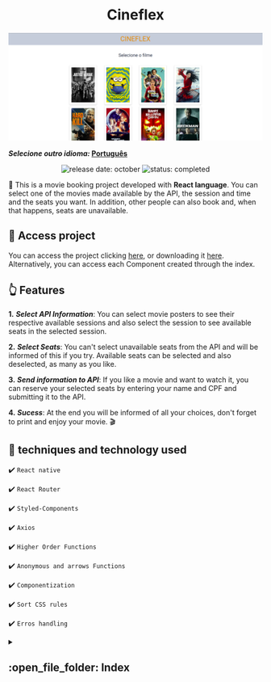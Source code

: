 <h1 align="center">Cineflex</h1>


![Project initial page](/public/images/home.png)

**_Selecione outro idioma:_ [Português](https://github.com/daniel-bernardino747/Cineflex/blob/main/README-PT.md)**

<p align="center">
  <img src="https://img.shields.io/badge/release%20date-october-blue?style=for-the-badge" alt="release date: october" />
  <img src="https://img.shields.io/badge/status-completed-brightgreen?style=for-the-badge" alt="status: completed"/>
</p>

:page_facing_up: This is a movie booking project developed with **React language**. You can select one of the movies made available by the API, the session and time and the seats you want. In addition, other people can also book and, when that happens, seats are unavailable.

## :link: Access project

You can access the project clicking [here](https://github.com/daniel-bernardino747/Cineflex), or downloading it [here](https://github.com/daniel-bernardino747/Cineflex/archive/refs/heads/main.zip). Alternatively, you can access each Component created through the index.


## :point_up_2: Features

**1.** ***Select API Information***: You can select movie posters to see their respective available sessions and also select the session to see available seats in the selected session.

**2.** ***Select Seats***: You can't select unavailable seats from the API and will be informed of this if you try. Available seats can be selected and also deselected, as many as you like.

**3.** ***Send information to API***: If you like a movie and want to watch it, you can reserve your selected seats by entering your name and CPF and submitting it to the API.

**4.** ***Sucess***: At the end you will be informed of all your choices, don't forget to print and enjoy your movie. :clapper:


## :wrench: techniques and technology used

:heavy_check_mark: `React native`

:heavy_check_mark: `React Router`

:heavy_check_mark: `Styled-Components`

:heavy_check_mark: `Axios`

:heavy_check_mark: `Higher Order Functions`

:heavy_check_mark: `Anonymous and arrows Functions`

:heavy_check_mark: `Componentization`

:heavy_check_mark: `Sort CSS rules`

:heavy_check_mark: `Erros handling`


<details>
  <summary>
    <h2>:open_file_folder: Index</h2>
  </summary>

* **General:**
  * [HTML](https://github.com/daniel-bernardino747/Cineflex/blob/main/public/index.html)  
  * [index.js](https://github.com/daniel-bernardino747/Cineflex/blob/main/src/index.js)
  * [GlobalStyle Components](https://github.com/daniel-bernardino747/Cineflex/blob/main/src/GlobalStyle.js)

* **Components:**
  * [App](https://github.com/daniel-bernardino747/Cineflex/tree/main/src/components/App)
  * [Film](https://github.com/daniel-bernardino747/Cineflex/tree/main/src/components/Film)
  * [Forms](https://github.com/daniel-bernardino747/Cineflex/tree/main/src/components/Forms)
 
* **Pages**
  * [ErrorPage](https://github.com/daniel-bernardino747/Cineflex/tree/main/src/Pages/ErrorPage)
  * [Home](https://github.com/daniel-bernardino747/Cineflex/tree/main/src/Pages/Home)
  * [Session](https://github.com/daniel-bernardino747/Cineflex/tree/main/src/Pages/Session)
  * [Seats](https://github.com/daniel-bernardino747/Cineflex/tree/main/src/Pages/Seats)
  * [Sucess](https://github.com/daniel-bernardino747/Cineflex/tree/main/src/Pages/Sucess)

* **Services**
  * [GETs Requests](https://github.com/daniel-bernardino747/Cineflex/blob/main/src/services/get.js)
  * [POSTs Requests](https://github.com/daniel-bernardino747/Cineflex/blob/main/src/services/post.js)
